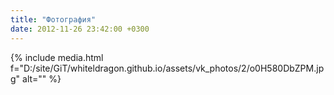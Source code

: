 ```yaml
---
title: "Фотография"
date: 2012-11-26 23:42:00 +0300
---
```



{% include media.html f="D:/site/GiT/whiteldragon.github.io/assets/vk_photos/2/o0H580DbZPM.jpg" alt="" %}
